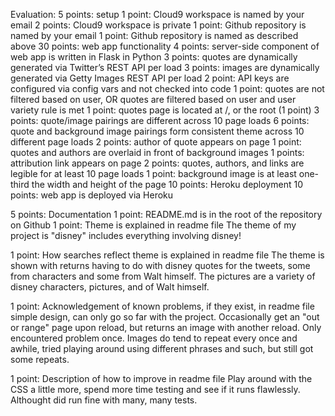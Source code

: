 Evaluation:
5 points: setup 
1 point: Cloud9 workspace is named by your email
2 points: Cloud9 workspace is private
1 point: Github repository is named by your email
1 point: Github repository is named as described above
30 points: web app functionality 
4 points: server-side component of web app is written in Flask in Python 
3 points: quotes are dynamically generated via Twitter’s REST API per load
3 points: images are dynamically generated via Getty Images REST API per load
2 point: API keys are configured via config vars and not checked into code 
1 point: quotes are not filtered based on user, OR quotes are filtered based on user and user variety rule is met 
1 point: quotes page is located at /, or the root (1 point)
3 points: quote/image pairings are different across 10 page loads 
6 points: quote and background image pairings form consistent theme across 10 different page loads
2 points: author of quote appears on page
1 point: quotes and authors are overlaid in front of background images
1 points: attribution link appears on page
2 points: quotes, authors, and links are legible for at least 10 page loads
1 point: background image is at least one-third the width and height of the page
10 points: Heroku deployment 
10 points: web app is deployed via Heroku 

5 points: Documentation
1 point: README.md is in the root of the repository on Github
1 point: Theme is explained in readme file
The theme of my project is "disney" includes everything involving disney!

1 point: How searches reflect theme is explained in readme file
The theme is shown with returns having to do with disney quotes for the tweets, some from characters and some from Walt himself.
The pictures are a variety of disney characters, pictures, and of Walt himself.

1 point: Acknowledgement of known problems, if they exist, in readme file
simple design, can only go so far with the project. Occasionally get an "out or range" page upon reload, but returns an
image with another reload. Only encountered problem once. Images do tend to repeat every once and awhile, tried playing around using
different phrases and such, but still got some repeats.

1 point: Description of how to improve in readme file
Play around with the CSS a little more, spend more time testing and see if it runs flawlessly. Althought did run fine with many, many
tests.
